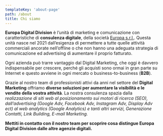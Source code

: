 ```yaml
---
templateKey: 'about-page'
path: /about
title: Chi siamo
---
```

**Europa Digital Division** è l’unità di marketing e comunicazione con caratteristiche di **consulenza digitale**, 
della società [Europa s.r.l.](https://www.europa-srl.com). Questa unità nasce nel 2021 dall’esigenza di permettere a tutte quelle attività commerciali 
ancorate nell’offline o che non hanno una adeguata strategia di comunicazione ed advertising di aumentare il proprio 
fatturato.

Ogni azienda può trarre vantaggio dal Digital Marketing, che oggi è davvero indispensabile per crescere, perché gli 
acquisti sono ormai in gran parte su Internet e questo avviene in ogni mercato o business-to-business (**B2B**).

Grazie al nostro team di professionisti attivi da anni nel settore del **Digital Marketing** offriamo **diverse soluzioni 
per aumentare la visibilità e le vendite della vostra attività**. La nostra consulenza spazia dalla _realizzazione di siti web 
al posizionamento sui motori di ricerca (SEO), dall’advertising (Google Adv, Facebook Adv, Instagram Adv, Display Adv 
ect) al web analytics (Google Analytics) e tanti altri servizi, Generazione Contatti, Link Building, E-mail Marketing._

**Mettiti in contatto con il nostro team per scoprire cosa distingue Europa Digital Division dalle altre agenzie digitali.**
